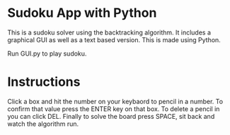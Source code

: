 # Sudoku App with Python
 
This is a sudoku solver using the backtracking algorithm. It includes a graphical GUI as well as a text based version. This is made using Python.

Run GUI.py to play sudoku.

# Instructions
Click a box and hit the number on your keybaord to pencil in a number. To confirm that value press the ENTER key on that box. To delete a pencil in you can click DEL. Finally to solve the board press SPACE, sit back and watch the algorithm run.